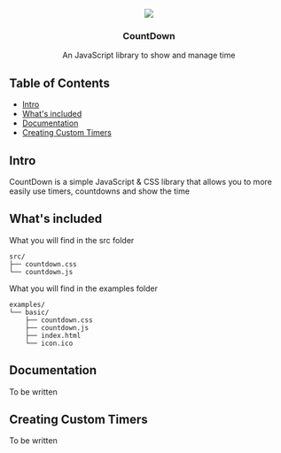 <p align="center">
  <img src="https://raw.githubusercontent.com/nickzoum/CountDown/master/Examples/basic/icon.ico" />
  <h3 align="center">CountDown</h3>
  <p align="center">An JavaScript library to show and manage time</p>
</p>

## Table of Contents

- [Intro](#intro)
- [What's included](#whats-included)
- [Documentation](#documentation)
- [Creating Custom Timers](#creating-custom-timers)

## Intro

CountDown is a simple JavaScript & CSS library that allows you to more easily use timers, countdowns and show the time

## What's included

What you will find in the src folder

```
src/
├── countdown.css
└── countdown.js
```

What you will find in the examples folder

```
examples/
└── basic/
    ├── countdown.css
    ├── countdown.js
    ├── index.html
    └── icon.ico
```

## Documentation

To be written

## Creating Custom Timers

To be written